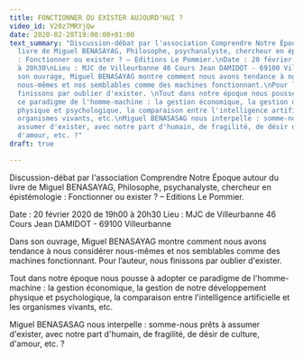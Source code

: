 ```yaml
---
title: FONCTIONNER OU EXISTER AUJOURD'HUI ?
video_id: V20z7MRYjQw
date: 2020-02-20T19:00:00+01:00
text_summary: "Discussion-débat par l'association Comprendre Notre Époque autour du
  livre de Miguel BENASAYAG, Philosophe, psychanalyste, chercheur en épistémologie
  : Fonctionner ou exister ? – Editions Le Pommier.\nDate : 20 février 2020 de 19h00
  à 20h30\nLieu : MJC de Villeurbanne 46 Cours Jean DAMIDOT - 69100 Villeurbanne\nDans
  son ouvrage, Miguel BENASAYAG montre comment nous avons tendance à nous considérer
  nous-mêmes et nos semblables comme des machines fonctionnant.\nPour l’auteur, nous
  finissons par oublier d'exister. \nTout dans notre époque nous pousse à adopter
  ce paradigme de l'homme-machine : la gestion économique, la gestion de notre développement
  physique et psychologique, la comparaison entre l'intelligence artificielle et les
  organismes vivants, etc.\nMiguel BENASASAG nous interpelle : somme-nous prêts à
  assumer d'exister, avec notre part d'humain, de fragilité, de désir de culture,
  d'amour, etc. ?"
draft: true

---
```

Discussion-débat par l'association Comprendre Notre Époque autour du livre de Miguel BENASAYAG, Philosophe, psychanalyste, chercheur en épistémologie : Fonctionner ou exister ? – Editions Le Pommier. 

Date : 20 février 2020 de 19h00 à 20h30 Lieu : MJC de Villeurbanne 46 Cours Jean DAMIDOT - 69100 Villeurbanne 

Dans son ouvrage, Miguel BENASAYAG montre comment nous avons tendance à nous considérer nous-mêmes et nos semblables comme des machines fonctionnant. Pour l’auteur, nous finissons par oublier d'exister. 

Tout dans notre époque nous pousse à adopter ce paradigme de l'homme-machine : la gestion économique, la gestion de notre développement physique et psychologique, la comparaison entre l'intelligence artificielle et les organismes vivants, etc. 

Miguel BENASASAG nous interpelle : somme-nous prêts à assumer d'exister, avec notre part d'humain, de fragilité, de désir de culture, d'amour, etc. ?